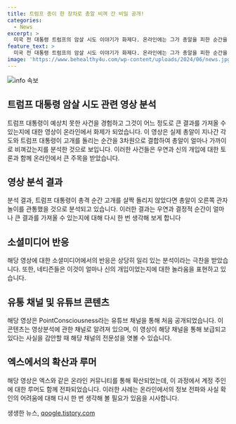 ```yaml
---
title: 트럼프 종이 한 장차로 총알 비껴 간 비밀 공개!
categories:
  - News
excerpt: >
  미국 전 대통령 트럼프의 암살 시도 이야기가 화제다. 온라인에는 그가 총알을 피한 순간을 보여주는 영상이 돌고 있으며, 네티즌들은 신의 개입이 아니냐고 반응했다. 또한, 일론 머스크의 계정으로도 소문이 퍼지고 있다. 사람들은 이 영상을 보고 흥미를 느끼며 논의 중이다.
feature_text: >
  미국 전 대통령 트럼프의 암살 시도 이야기가 화제다. 온라인에는 그가 총알을 피한 순간을 보여주는 영상이 돌고 있으며, 네티즌들은 신의 개입이 아니냐고 반응했다. 또한, 일론 머스크의 계정으로도 소문이 퍼지고 있다. 사람들은 이 영상을 보고 흥미를 느끼며 논의 중이다.
image: 'https://www.behealthy4u.com/wp-content/uploads/2024/06/news.jpg'
---
```


<p><img src="https://www.behealthy4u.com/wp-content/uploads/2024/06/news.jpg" alt="info 속보" /></p>

<h2 data-ke-size="size26">트럼프 대통령 암살 시도 관련 영상 분석</h2>

<p data-ke-size="size16">트럼프 대통령이 예상치 못한 사건을 경험하고 그것이 어느 정도로 큰 결과를 가져올 수 있는지에 대한 영상이 온라인에서 화제가 되었습니다. 이 영상은 실제 총알이 지나간 각도와 트럼프 대통령이 고개를 돌리는 순간을 3차원으로 결합하여 총알이 얼마나 가까이로 비껴갔는지를 분석한 것으로 보입니다. 이러한 사건들은 우연과 신의 개입에 대한 토론과 함께 온라인에서 큰 주목을 받았습니다.</p>

<h2 data-ke-size="size26">영상 분석 결과</h2>

<p data-ke-size="size16">분석 결과, 트럼프 대통령이 총격 순간 고개를 살짝 돌리지 않았다면 총알이 오른쪽 관자놀이를 관통했을 것으로 분석되고 있습니다. 이러한 결과는 우연과 결정적 순간이 얼마나 큰 결과를 가져올 수 있는지에 대해 다시 한 번 생각해 보게 합니다</p>

<h2 data-ke-size="size26">소셜미디어 반응</h2>

<p data-ke-size="size16">해당 영상에 대한 소셜미디어에서의 반응은 상당히 일리 있는 분석이라는 극찬을 받았습니다. 또한, 네티즌들은 이것이 얼마나 신의 개입이었는지에 대한 놀라움을 표현하고 있습니다.</p>

<h2 data-ke-size="size26">유통 채널 및 유튜브 콘텐츠</h2>

<p data-ke-size="size16">해당 영상은 PointConsciousness라는 유튜브 채널을 통해 처음 공개되었습니다. 이 콘텐츠는 영상분석에 관한 채널로 알려져 있으며, 이 영상이 해당 채널을 통해 보급되고 있다는 사실을 감안할 때 해당 채널의 전문성을 엿볼 수 있습니다.</p>

<h2 data-ke-size="size26">엑스에서의 확산과 루머</h2>

<p data-ke-size="size16">해당 영상은 엑스와 같은 온라인 커뮤니티를 통해 확산되었는데, 이 과정에서 계정 주인에 대한 루머도 함께 전파되었습니다. 이러한 사례는 온라인에서의 정보 전파와 사실 확인의 어려움에 대해 다시 한 번 생각해 볼 필요가 있음을 시사합니다.</p>
생생한 뉴스, <a href="https://qoogle.tistory.com" rel="dofollow">qoogle.tistory.com</a>


